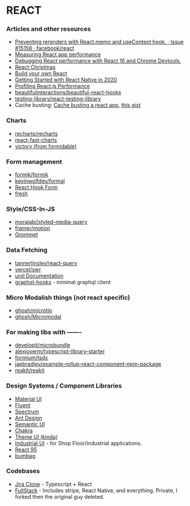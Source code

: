 # REACT

### Articles and other resources

* [Preventing rerenders with React.memo and useContext hook. · Issue #15156 · facebook/react](https://github.com/facebook/react/issues/15156)
* [Measuring React app performance](https://www.debugbear.com/blog/measuring-react-app-performance)
* [Debugging React performance with React 16 and Chrome Devtools.](https://building.calibreapp.com/debugging-react-performance-with-react-16-and-chrome-devtools-c90698a522ad)
* [React Christmas](https://react.christmas/)
* [Build your own React](https://pomb.us/build-your-own-react/)
* [Getting Started with React Native in 2020](https://blog.soshace.com/getting-started-with-react-native-in-2020/)
* [Profiling React.js Performance](https://addyosmani.com/blog/profiling-react-js/)
* [beautifulinteractions/beautiful-react-hooks](https://github.com/beautifulinteractions/beautiful-react-hooks)
* [testing-library/react-testing-library](https://github.com/kentcdodds/react-testing-library)
* Cache busting: [Cache busting a react app](https://dev.to/flexdinesh/cache-busting-a-react-app-22lk), [this gist](https://gist.github.com/kellenmace/309b93c366372e5d08f567b987a521ce)

### Charts
* [recharts/recharts](https://github.com/recharts/recharts)
* [react-fast-charts](https://github.com/Debdut/react-fast-charts)
* [victory (from formidable)](https://github.com/FormidableLabs/victory)

### Form management

* [formik/formik](https://github.com/jaredpalmer/formik)
* [kevinwolfdev/formal](https://github.com/iamkevinwolf/formal/tree/master/packages/formal-web)
* [React Hook Form](https://react-hook-form.com/)
* [fresh](https://github.com/leveluptuts/fresh)

### Style/CSS-In-JS

* [morajabi/styled-media-query](https://github.com/morajabi/styled-media-query)
* [framer/motion](https://github.com/framer/motion)
* [Grommet](https://v2.grommet.io/)

### Data Fetching

* [tannerlinsley/react-query](https://github.com/tannerlinsley/react-query)
* [vercel/swr](https://github.com/zeit/swr)
* [urql Documentation](https://formidable.com/open-source/urql/docs/graphcache/offline/)
* [graphql-hooks](https://github.com/nearform/graphql-hooks) - minimal graphql client

### Micro Modalish things (not react specific)

* [ghosh/microtip](https://github.com/ghosh/microtip)
* [ghosh/Micromodal](https://github.com/Ghosh/micromodal)


### For making libs with ——-

* [developit/microbundle](https://github.com/developit/microbundle)
* [alexjoverm/typescript-library-starter](https://github.com/alexjoverm/typescript-library-starter)
* [formium/tsdx](https://github.com/formium/tsdx)
* [jaebradley/example-rollup-react-component-npm-package](https://github.com/jaebradley/example-rollup-react-component-npm-package)
* [reakit/reakit](https://github.com/reakit/reakit)

### Design Systems / Component Libraries

* [Material UI](https://material-ui.com/)
* [Fluent](https://www.microsoft.com/design/fluent/)
* [Spectrum](https://spectrum.adobe.com/)
* [Ant Design](https://ant.design/)
* [Semantic UI](https://semantic-ui.com/)
* [Chakra](https://chakra-ui.com/)
* [Theme UI (kinda)](https://theme-ui.com/)
* [Industrial UI](https://github.com/Actyx/industrial-ui) - for Shop Floor/industrial applications.
* [React 95](https://github.com/irskep/ninetyfive)
* [bumbag](https://github.com/bumbag/bumbag-ui)


### Codebases

- [Jira Clone](https://github.com/oldboyxx/jira_clone) - Typescript + React
- [FullStack](https://github.com/johncalvinroberts/fullstack) - Includes stripe, React Native, and everything. Private, I forked then the original guy deleted.


